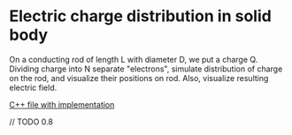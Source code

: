 # Electric charge distribution in solid body

On a conducting rod of length L with diameter D, we put a charge Q.
Dividing charge into N separate "electrons", simulate distribution of charge on the rod, and visualize their positions on rod.
Also, visualize resulting electric field.


[C++ file with implementation](/docs_examples/examples/example6_electric_charge_distribution.cpp)

// TODO 0.8